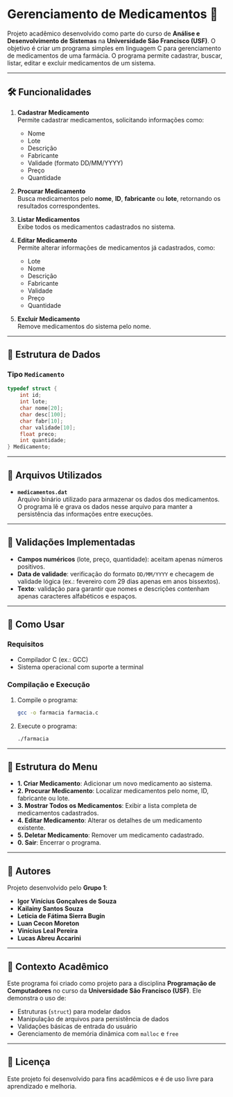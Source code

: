 # Gerenciamento de Medicamentos 💊

Projeto acadêmico desenvolvido como parte do curso de **Análise e Desenvolvimento de Sistemas** na **Universidade São Francisco (USF)**. O objetivo é criar um programa simples em linguagem C para gerenciamento de medicamentos de uma farmácia. O programa permite cadastrar, buscar, listar, editar e excluir medicamentos de um sistema.

---

## 🛠️ Funcionalidades

1. **Cadastrar Medicamento**  
   Permite cadastrar medicamentos, solicitando informações como:
   - Nome
   - Lote
   - Descrição
   - Fabricante
   - Validade (formato DD/MM/YYYY)
   - Preço
   - Quantidade

2. **Procurar Medicamento**  
   Busca medicamentos pelo **nome**, **ID**, **fabricante** ou **lote**, retornando os resultados correspondentes.

3. **Listar Medicamentos**  
   Exibe todos os medicamentos cadastrados no sistema.

4. **Editar Medicamento**  
   Permite alterar informações de medicamentos já cadastrados, como:
   - Lote
   - Nome
   - Descrição
   - Fabricante
   - Validade
   - Preço
   - Quantidade

5. **Excluir Medicamento**  
   Remove medicamentos do sistema pelo nome.

---

## 🧩 Estrutura de Dados

### Tipo `Medicamento`

```c
typedef struct {
    int id;
    int lote;
    char nome[20];
    char desc[100];
    char fabr[10];
    char validade[10];
    float preco;
    int quantidade;
} Medicamento;
```

---

## 📂 Arquivos Utilizados

- **`medicamentos.dat`**  
  Arquivo binário utilizado para armazenar os dados dos medicamentos. O programa lê e grava os dados nesse arquivo para manter a persistência das informações entre execuções.

---

## 🧪 Validações Implementadas

- **Campos numéricos** (lote, preço, quantidade): aceitam apenas números positivos.
- **Data de validade**: verificação do formato `DD/MM/YYYY` e checagem de validade lógica (ex.: fevereiro com 29 dias apenas em anos bissextos).
- **Texto**: validação para garantir que nomes e descrições contenham apenas caracteres alfabéticos e espaços.

---

## 🚀 Como Usar

### Requisitos

- Compilador C (ex.: GCC)
- Sistema operacional com suporte a terminal

### Compilação e Execução

1. Compile o programa:

   ```bash
   gcc -o farmacia farmacia.c
   ```

2. Execute o programa:

   ```bash
   ./farmacia
   ```

---

## 📖 Estrutura do Menu

- **1. Criar Medicamento**: Adicionar um novo medicamento ao sistema.
- **2. Procurar Medicamento**: Localizar medicamentos pelo nome, ID, fabricante ou lote.
- **3. Mostrar Todos os Medicamentos**: Exibir a lista completa de medicamentos cadastrados.
- **4. Editar Medicamento**: Alterar os detalhes de um medicamento existente.
- **5. Deletar Medicamento**: Remover um medicamento cadastrado.
- **0. Sair**: Encerrar o programa.

---

## 👥 Autores

Projeto desenvolvido pelo **Grupo 1**:

- **Igor Vinícius Gonçalves de Souza**
- **Kailainy Santos Souza**
- **Leticia de Fátima Sierra Bugin**
- **Luan Cecon Moreton**
- **Vinícius Leal Pereira**
- **Lucas Abreu Accarini**

---

## 🏫 Contexto Acadêmico

Este programa foi criado como projeto para a disciplina **Programação de Computadores** no curso da **Universidade São Francisco (USF)**. Ele demonstra o uso de:

- Estruturas (`struct`) para modelar dados
- Manipulação de arquivos para persistência de dados
- Validações básicas de entrada do usuário
- Gerenciamento de memória dinâmica com `malloc` e `free`

---

## 📜 Licença

Este projeto foi desenvolvido para fins acadêmicos e é de uso livre para aprendizado e melhoria.
